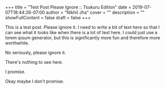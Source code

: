 +++
title = "Test Post Please Ignore :: Tsukuru Edition"
date = 2019-07-07T18:44:26-07:00
author = "Nikhil Jha"
cover = ""
description = ""
showFullContent = false
draft = false
+++

This is a test post. Please ignore it. I need to write a bit of text here so that I can see what it looks like when there is a lot of text here. I could just use a lorem ipsum generator, but this is significantly more fun and therefore more worthwhile.

<!--more-->

No seriously, please ignore it.

There's nothing to see here.

I promise.

Okay maybe I don't promise.
